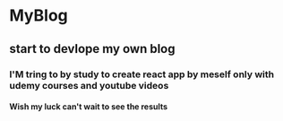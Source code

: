 # MyBlog
## start to devlope my own blog
### I'M tring to by study to create react app by meself only with udemy courses and youtube videos

#### Wish my luck can't wait to see the results
